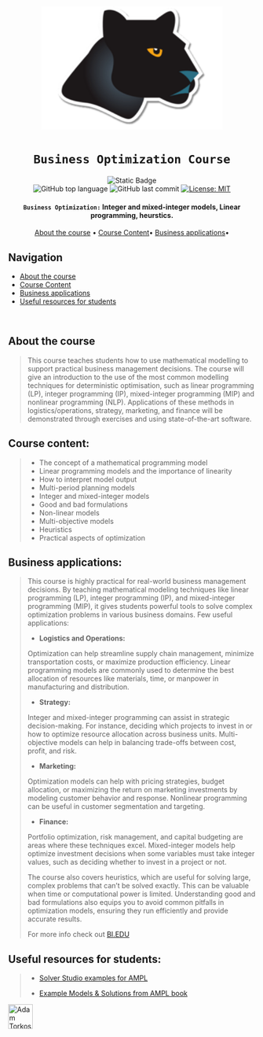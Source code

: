 <div align="center">

<a href="https://ampl.com" target="_blank">
    <img src="./ampl-logo.png" alt="AMPL_logo" width="370" height="250"/>
</a>


# `Business Optimization Course`

![Static Badge](https://img.shields.io/badge/mission-Decision_making_with_optimization-purple)
<br />
![GitHub top language](https://img.shields.io/github/languages/top/adamsky777/Business_Optimization)
![GitHub last commit](https://img.shields.io/github/last-commit/adamsky777/Business_Optimization)
[![License: MIT](https://img.shields.io/badge/License-MIT-green.svg)](https://opensource.org/licenses/MIT)

<p class="align center">
<h4><code>Business Optimization:</code> Integer and mixed-integer models, Linear programming, heurstics.</h4>
</p>

[About the course](#about-the-course) •
[Course Content](#course-content)•
[Business applications](#business-applications)•

</div>

## Navigation

- [About the course](#about-the-course)
- [Course Content](#course-content)
- [Business applications](#business-applications)
- [Useful resources for students](#useful-resources-for-students)


<br />

## About the course

> This course teaches students how to use mathematical modelling to support practical business management decisions. 
> The course will give an introduction to the use of the most common modelling techniques for deterministic optimisation, such as linear programming (LP), integer programming (IP), mixed-integer programming (MIP) and nonlinear programming (NLP). 
> Applications of these methods in logistics/operations, strategy, marketing, and finance will be demonstrated through exercises and using state-of-the-art software.


## Course content:


> * The concept of a mathematical programming model
> * Linear programming models and the importance of linearity
> * How to interpret model output
> * Multi-period planning models
> * Integer and mixed-integer models
> * Good and bad formulations
> * Non-linear models
> * Multi-objective models
> * Heuristics
> * Practical aspects of optimization


## Business applications:
> 
> This course is highly practical for real-world business management decisions. By teaching mathematical modeling techniques like linear programming (LP), integer programming (IP), and mixed-integer programming (MIP), it gives students powerful tools to solve complex optimization problems in various business domains.
> Few useful applications:
> * **Logistics and Operations:**
>
> Optimization can help streamline supply chain management, minimize transportation costs, or maximize production efficiency. Linear programming models are commonly used to determine the best allocation of resources like materials, time, or manpower in manufacturing and distribution. 
> * **Strategy:** 
>
> Integer and mixed-integer programming can assist in strategic decision-making. For instance, deciding which projects to invest in or how to optimize resource allocation across business units. Multi-objective models can help in balancing trade-offs between cost, profit, and risk.
> 
> * **Marketing:**
> 
> Optimization models can help with pricing strategies, budget allocation, or maximizing the return on marketing investments by modeling customer behavior and response. Nonlinear programming can be useful in customer segmentation and targeting.
>
> * **Finance:**
> 
> Portfolio optimization, risk management, and capital budgeting are areas where these techniques excel. Mixed-integer models help optimize investment decisions when some variables must take integer values, such as deciding whether to invest in a project or not.
>
>The course also covers heuristics, which are useful for solving large, complex problems that can’t be solved exactly. This can be valuable when time or computational power is limited. 
> Understanding good and bad formulations also equips you to avoid common pitfalls in optimization models, ensuring they run efficiently and provide accurate results.
> 
> For more info check out [BI.EDU](https://www.bi.edu/programmes-and-individual-courses/course-descriptions/business-optimisation/)


## Useful resources for students:
> * [Solver Studio examples for AMPL](https://github.com/PointOnePA/SolverStudio-Examples)
> 
> * [Example Models & Solutions from AMPL book](https://ampl.com/learn/ampl-book/example-files/)


<a href="https://github.com/adamsky777"><img height="50" src="https://avatars.githubusercontent.com/u/73426467?s=400&u=9c2283f010f179f17aaa58a0b9fbc68efd8014fd&v=4" title="Adam Torkos" width="50"/></a>

